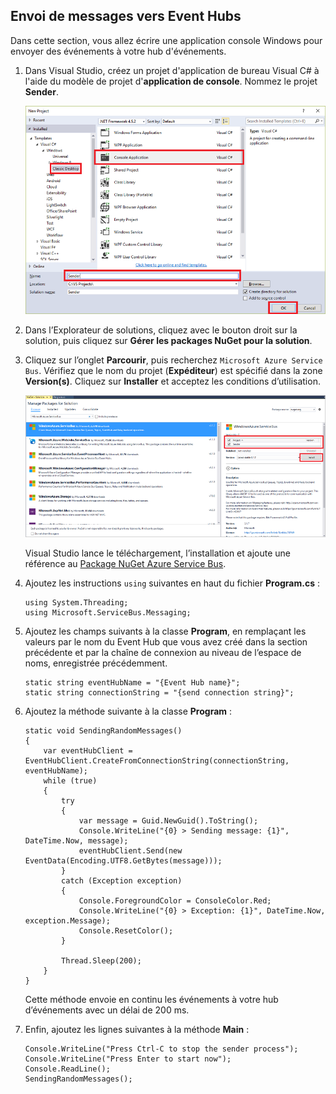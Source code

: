 ## Envoi de messages vers Event Hubs
Dans cette section, vous allez écrire une application console Windows pour envoyer des événements à votre hub d'événements.

1. Dans Visual Studio, créez un projet d'application de bureau Visual C# à l'aide du modèle de projet d'**application de console**. Nommez le projet **Sender**.
   
    ![](./media/service-bus-event-hubs-getstarted-send-csharp/create-sender-csharp1.png)
2. Dans l’Explorateur de solutions, cliquez avec le bouton droit sur la solution, puis cliquez sur **Gérer les packages NuGet pour la solution**.
3. Cliquez sur l’onglet **Parcourir**, puis recherchez `Microsoft Azure Service Bus`. Vérifiez que le nom du projet (**Expéditeur**) est spécifié dans la zone **Version(s)**. Cliquez sur **Installer** et acceptez les conditions d’utilisation.
   
    ![](./media/service-bus-event-hubs-getstarted-send-csharp/create-sender-csharp2.png)
   
    Visual Studio lance le téléchargement, l’installation et ajoute une référence au [Package NuGet Azure Service Bus](https://www.nuget.org/packages/WindowsAzure.ServiceBus).
4. Ajoutez les instructions `using` suivantes en haut du fichier **Program.cs** :
   
    ```
    using System.Threading;
    using Microsoft.ServiceBus.Messaging;
    ```
5. Ajoutez les champs suivants à la classe **Program**, en remplaçant les valeurs par le nom du Event Hub que vous avez créé dans la section précédente et par la chaîne de connexion au niveau de l’espace de noms, enregistrée précédemment.
   
    ```
    static string eventHubName = "{Event Hub name}";
    static string connectionString = "{send connection string}";
    ```
6. Ajoutez la méthode suivante à la classe **Program** :
   
    ```
    static void SendingRandomMessages()
    {
        var eventHubClient = EventHubClient.CreateFromConnectionString(connectionString, eventHubName);
        while (true)
        {
            try
            {
                var message = Guid.NewGuid().ToString();
                Console.WriteLine("{0} > Sending message: {1}", DateTime.Now, message);
                eventHubClient.Send(new EventData(Encoding.UTF8.GetBytes(message)));
            }
            catch (Exception exception)
            {
                Console.ForegroundColor = ConsoleColor.Red;
                Console.WriteLine("{0} > Exception: {1}", DateTime.Now, exception.Message);
                Console.ResetColor();
            }
   
            Thread.Sleep(200);
        }
    }
    ```
   
    Cette méthode envoie en continu les événements à votre hub d’événements avec un délai de 200 ms.
7. Enfin, ajoutez les lignes suivantes à la méthode **Main** :
   
    ```
    Console.WriteLine("Press Ctrl-C to stop the sender process");
    Console.WriteLine("Press Enter to start now");
    Console.ReadLine();
    SendingRandomMessages();
    ```

<!---HONumber=AcomDC_0921_2016-->